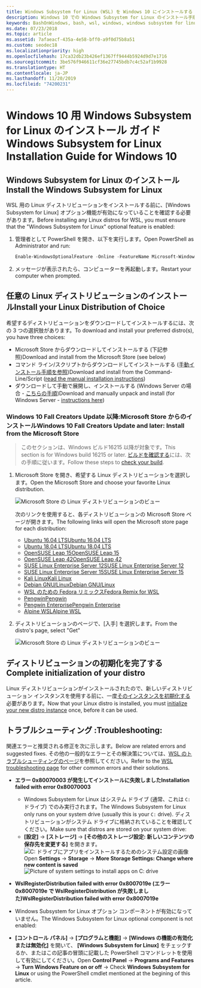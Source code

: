 ```yaml
---
title: Windows Subsystem for Linux (WSL) を Windows 10 にインストールする
description: Windows 10 での Windows Subsystem for Linux のインストール手順。
keywords: BashOnWindows, bash, wsl, windows, windows subsystem for linux, windowssubsystem, ubuntu, debian, suse, windows 10, インストール
ms.date: 07/23/2018
ms.topic: article
ms.assetid: 7afaeacf-435a-4e58-bff0-a9f0d75b8a51
ms.custom: seodec18
ms.localizationpriority: high
ms.openlocfilehash: 17ca32db23b426ef1367ff9444b5924d9d7e1716
ms.sourcegitcommit: 3be576f946611cf36e27745bdb7c4c52af1b9928
ms.translationtype: HT
ms.contentlocale: ja-JP
ms.lasthandoff: 11/20/2019
ms.locfileid: "74200231"
---
```

# <a name="windows-subsystem-for-linux-installation-guide-for-windows-10"></a><span data-ttu-id="2dbf8-104">Windows 10 用 Windows Subsystem for Linux のインストール ガイド</span><span class="sxs-lookup"><span data-stu-id="2dbf8-104">Windows Subsystem for Linux Installation Guide for Windows 10</span></span>

## <a name="install-the-windows-subsystem-for-linux"></a><span data-ttu-id="2dbf8-105">Windows Subsystem for Linux のインストール</span><span class="sxs-lookup"><span data-stu-id="2dbf8-105">Install the Windows Subsystem for Linux</span></span>

<span data-ttu-id="2dbf8-106">WSL 用の Linux ディストリビューションをインストールする前に、[Windows Subsystem for Linux] オプション機能が有効になっていることを確認する必要があります。</span><span class="sxs-lookup"><span data-stu-id="2dbf8-106">Before installing any Linux distros for WSL, you must ensure that the "Windows Subsystem for Linux" optional feature is enabled:</span></span>

1. <span data-ttu-id="2dbf8-107">管理者として PowerShell を開き、以下を実行します。</span><span class="sxs-lookup"><span data-stu-id="2dbf8-107">Open PowerShell as Administrator and run:</span></span>
    ```powershell
    Enable-WindowsOptionalFeature -Online -FeatureName Microsoft-Windows-Subsystem-Linux
    ```

2. <span data-ttu-id="2dbf8-108">メッセージが表示されたら、コンピューターを再起動します。</span><span class="sxs-lookup"><span data-stu-id="2dbf8-108">Restart your computer when prompted.</span></span>

## <a name="install-your-linux-distribution-of-choice"></a><span data-ttu-id="2dbf8-109">任意の Linux ディストリビューションのインストール</span><span class="sxs-lookup"><span data-stu-id="2dbf8-109">Install your Linux Distribution of Choice</span></span>
<span data-ttu-id="2dbf8-110">希望するディストリビューションをダウンロードしてインストールするには、次の 3 つの選択肢があります。</span><span class="sxs-lookup"><span data-stu-id="2dbf8-110">To download and install your preferred distro(s), you have three choices:</span></span>
* <span data-ttu-id="2dbf8-111">Microsoft Store からダウンロードしてインストールする (下記参照)</span><span class="sxs-lookup"><span data-stu-id="2dbf8-111">Download and install from the Microsoft Store (see below)</span></span>
* <span data-ttu-id="2dbf8-112">コマンド ライン/スクリプトからダウンロードしてインストールする ([手動インストール手順を参照](install-manual.md))</span><span class="sxs-lookup"><span data-stu-id="2dbf8-112">Download and install from the Command-Line/Script ([read the manual installation instructions](install-manual.md))</span></span>
* <span data-ttu-id="2dbf8-113">ダウンロードして手動で展開し、インストールする (Windows Server の場合 - [こちらの手順](install-on-server.md))</span><span class="sxs-lookup"><span data-stu-id="2dbf8-113">Download and manually unpack and install (for Windows Server - [instructions here](install-on-server.md))</span></span>

### <a name="windows-10-fall-creators-update-and-later-install-from-the-microsoft-store"></a><span data-ttu-id="2dbf8-114">Windows 10 Fall Creators Update 以降:Microsoft Store からのインストール</span><span class="sxs-lookup"><span data-stu-id="2dbf8-114">Windows 10 Fall Creators Update and later: Install from the Microsoft Store</span></span>

> <span data-ttu-id="2dbf8-115">このセクションは、Windows ビルド16215 以降が対象です。</span><span class="sxs-lookup"><span data-stu-id="2dbf8-115">This section is for Windows build 16215 or later.</span></span>  <span data-ttu-id="2dbf8-116">[ビルドを確認する](troubleshooting.md#check-your-build-number)には、次の手順に従います。</span><span class="sxs-lookup"><span data-stu-id="2dbf8-116">Follow these steps to [check your build](troubleshooting.md#check-your-build-number).</span></span> 

1. <span data-ttu-id="2dbf8-117">Microsoft Store を開き、希望する Linux ディストリビューションを選択します。</span><span class="sxs-lookup"><span data-stu-id="2dbf8-117">Open the Microsoft Store and choose your favorite Linux distribution.</span></span>

    ![Microsoft Store の Linux ディストリビューションのビュー](media/store.png)

    <span data-ttu-id="2dbf8-119">次のリンクを使用すると、各ディストリビューションの Microsoft Store ページが開きます。</span><span class="sxs-lookup"><span data-stu-id="2dbf8-119">The following links will open the Microsoft store page for each distribution:</span></span>

    * [<span data-ttu-id="2dbf8-120">Ubuntu 16.04 LTS</span><span class="sxs-lookup"><span data-stu-id="2dbf8-120">Ubuntu 16.04 LTS</span></span>](https://www.microsoft.com/store/apps/9pjn388hp8c9)
    * [<span data-ttu-id="2dbf8-121">Ubuntu 18.04 LTS</span><span class="sxs-lookup"><span data-stu-id="2dbf8-121">Ubuntu 18.04 LTS</span></span>](https://www.microsoft.com/store/apps/9N9TNGVNDL3Q)
    * [<span data-ttu-id="2dbf8-122">OpenSUSE Leap 15</span><span class="sxs-lookup"><span data-stu-id="2dbf8-122">OpenSUSE Leap 15</span></span>](https://www.microsoft.com/store/apps/9n1tb6fpvj8c)
    * [<span data-ttu-id="2dbf8-123">OpenSUSE Leap 42</span><span class="sxs-lookup"><span data-stu-id="2dbf8-123">OpenSUSE Leap 42</span></span>](https://www.microsoft.com/store/apps/9njvjts82tjx)
    * [<span data-ttu-id="2dbf8-124">SUSE Linux Enterprise Server 12</span><span class="sxs-lookup"><span data-stu-id="2dbf8-124">SUSE Linux Enterprise Server 12</span></span>](https://www.microsoft.com/store/apps/9p32mwbh6cns)
    * [<span data-ttu-id="2dbf8-125">SUSE Linux Enterprise Server 15</span><span class="sxs-lookup"><span data-stu-id="2dbf8-125">SUSE Linux Enterprise Server 15</span></span>](https://www.microsoft.com/store/apps/9pmw35d7fnlx)
    * [<span data-ttu-id="2dbf8-126">Kali Linux</span><span class="sxs-lookup"><span data-stu-id="2dbf8-126">Kali Linux</span></span>](https://www.microsoft.com/store/apps/9PKR34TNCV07)
    * [<span data-ttu-id="2dbf8-127">Debian GNU/Linux</span><span class="sxs-lookup"><span data-stu-id="2dbf8-127">Debian GNU/Linux</span></span>](https://www.microsoft.com/store/apps/9MSVKQC78PK6)
    * [<span data-ttu-id="2dbf8-128">WSL のための Fedora リミックス</span><span class="sxs-lookup"><span data-stu-id="2dbf8-128">Fedora Remix for WSL</span></span>](https://www.microsoft.com/store/apps/9n6gdm4k2hnc)
    * [<span data-ttu-id="2dbf8-129">Pengwin</span><span class="sxs-lookup"><span data-stu-id="2dbf8-129">Pengwin</span></span>](https://www.microsoft.com/store/apps/9NV1GV1PXZ6P)
    * [<span data-ttu-id="2dbf8-130">Pengwin Enterprise</span><span class="sxs-lookup"><span data-stu-id="2dbf8-130">Pengwin Enterprise</span></span>](https://www.microsoft.com/store/apps/9N8LP0X93VCP)
    * [<span data-ttu-id="2dbf8-131">Alpine WSL</span><span class="sxs-lookup"><span data-stu-id="2dbf8-131">Alpine WSL</span></span>](https://www.microsoft.com/store/apps/9p804crf0395)

1. <span data-ttu-id="2dbf8-132">ディストリビューションのページで、[入手] を選択します。</span><span class="sxs-lookup"><span data-stu-id="2dbf8-132">From the distro's page, select "Get"</span></span>

    ![Microsoft Store の Linux ディストリビューションのビュー](media/UbuntuStore.png)

## <a name="complete-initialization-of-your-distro"></a><span data-ttu-id="2dbf8-134">ディストリビューションの初期化を完了する</span><span class="sxs-lookup"><span data-stu-id="2dbf8-134">Complete initialization of your distro</span></span>
<span data-ttu-id="2dbf8-135">Linux ディストリビューションがインストールされたので、新しいディストリビューション インスタンスを使用する前に、一度[そのインスタンスを初期化する](initialize-distro.md)必要があります。</span><span class="sxs-lookup"><span data-stu-id="2dbf8-135">Now that your Linux distro is installed, you must [initialize your new distro instance](initialize-distro.md) once, before it can be used.</span></span>

## <a name="troubleshooting"></a><span data-ttu-id="2dbf8-136">トラブルシューティング :</span><span class="sxs-lookup"><span data-stu-id="2dbf8-136">Troubleshooting:</span></span> 

<span data-ttu-id="2dbf8-137">関連エラーと推奨される修正を次に示します。</span><span class="sxs-lookup"><span data-stu-id="2dbf8-137">Below are related errors and suggested fixes.</span></span> <span data-ttu-id="2dbf8-138">その他の一般的なエラーとその解決策については、[WSL のトラブルシューティングのページ](troubleshooting.md)を参照してください。</span><span class="sxs-lookup"><span data-stu-id="2dbf8-138">Refer to the [WSL troubleshooting page](troubleshooting.md) for other common errors and their solutions.</span></span>

* <span data-ttu-id="2dbf8-139">**エラー 0x80070003 が発生してインストールに失敗しました**</span><span class="sxs-lookup"><span data-stu-id="2dbf8-139">**Installation failed with error 0x80070003**</span></span>
    * <span data-ttu-id="2dbf8-140">Windows Subsystem for Linux はシステム ドライブ (通常、これは `C:` ドライブ) でのみ実行されます。</span><span class="sxs-lookup"><span data-stu-id="2dbf8-140">The Windows Subsystem for Linux only runs on your system drive (usually this is your `C:` drive).</span></span> <span data-ttu-id="2dbf8-141">ディストリビューションがシステム ドライブに格納されていることを確認してください。</span><span class="sxs-lookup"><span data-stu-id="2dbf8-141">Make sure that distros are stored on your system drive:</span></span>  
    * <span data-ttu-id="2dbf8-142">**[設定]** -> **[ストレージ]** -> **[その他のストレージ設定: 新しいコンテンツの保存先を変更する]** 
    を開きます。![C: ドライブにアプリをインストールするためのシステム設定の画像](media/AppStorage.png)</span><span class="sxs-lookup"><span data-stu-id="2dbf8-142">Open **Settings** -> **Storage** -> **More Storage Settings: Change where new content is saved**
![Picture of system settings to install apps on C: drive](media/AppStorage.png)</span></span>
    
    
 * <span data-ttu-id="2dbf8-143">**WslRegisterDistribution failed with error 0x8007019e (エラー0x8007019e で WslRegisterDistribution が失敗しました)**</span><span class="sxs-lookup"><span data-stu-id="2dbf8-143">**WslRegisterDistribution failed with error 0x8007019e**</span></span>   
  * <span data-ttu-id="2dbf8-144">Windows Subsystem for Linux オプション コンポーネントが有効になっていません。</span><span class="sxs-lookup"><span data-stu-id="2dbf8-144">The Windows Subsystem for Linux optional component is not enabled:</span></span> 
   * <span data-ttu-id="2dbf8-145">**[コントロール パネル]**  ->  **[プログラムと機能]**  ->  **[Windows の機能の有効化または無効化]** を開いて、 **[Windows Subsystem for Linux]** をチェックするか、またはこの記事の冒頭に記載した PowerShell コマンドレットを使用して有効にしてください。</span><span class="sxs-lookup"><span data-stu-id="2dbf8-145">Open **Control Panel** -> **Programs and Features** -> **Turn Windows Feature on or off** -> Check **Windows Subsystem for Linux** or using the PowerShell cmdlet mentioned at the begining of this article.</span></span>
